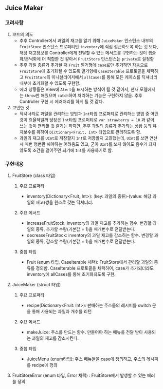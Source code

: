 ## Juice Maker

### 고려사항
1. 코드의 의도
    - 추후 Controller에서 과일의 재고를 알기 위해  `JuiceMaker` 인스턴스 내부의 `FruitStore` 인스턴스 프로퍼티인 `inventory`에 직접 접근하도록 하는 것 보다, 해당 재고정보를 Controller에게 전달할 수 있는 메서드를 구현하는 것이 캡슐화/은닉화에 더 적합한 것 같아서 `FruitStore` 인스턴스는 `private`로 설정함
    - 추후 과일 종류가 추가될 때 `Fruit` 열거형에 `case`로만 추가하면 자동으로 `FruitStore`에 초기화될 수 있도록 열거형에 `CaseIterable` 프로토콜을 채택하고 `FruitStore`의 이니셜라이저에서 `allCases`를 통해 모든 케이스를 딕셔너리 내부에 초기화할 수 있도록 구현함.
    - 에러 상황들은 View에 `Alert`을 표시하는 방식이 될 것 같아서, 현재 모델에서는 `throw`만 해줬으며 `catch`하여 처리하는 기능은 구현하지 않음. 추후 Controller 구현 시 에러처리를 하게 될 것 같다.
2. 고민한 것
    - 딕셔너리로 과일을 관리하는 방법과 `Int`타입 프로퍼티로 관리하는 방법 중 어떤 것이 효율적일까
    당장은 `Int`타입 프로퍼티로 `var strawberry = 10` 과 같이 쓰는 것이 편리할 것 같기는 하지만, 추후 과일의 종류가 추가되는 상황 등의 유지보수를 위하여 `Dictionary<Fruit, Int>` 타입으로 관리하도록 함.
    - 과일의 재고를 `UInt`로 저장할지 `Int`로 저장할지 고민했는데, 
    `UInt`를 쓰면 연산 시 매번 형변환 해야하는 어려움도 있고, 굳이 `UInt`를 쓰지 않아도 음수가 되지 않도록 조건을 걸어주면 되기에 `Int`를 사용하기로 함.
    
### 구현내용

1. FruitStore (class 타입)

	1. 주요 프로퍼티
		- inventory(Dictionary<Fruit, Int>): (key: 과일의 종류)-(value: 해당 과일의 재고)쌍을 원소로 갖는 딕셔너리.

	1. 주요 메서드
		- increaseFruitStock: inventory의 과일 재고를 추가하는 함수. 변경할 과일의 종류, 추가할 수량(기본값 = 1)을 매개변수로 전달받는다.
		- decreaseFruitStock: inventory의 과일 재고를 감소하는 함수. 변경할 과일의 종류, 감소할 수량(기본값 = 1)을 매개변수로 전달받는다.

	1. 중첩 타입
		- Fruit (enum 타입, CaseIterable 채택): FruitStore에서 관리할 과일의 종류를 정의함. CaseIterable 프로토콜을 채택하여, case가 추가되더라도 inventory에 allCases를 통해 초기화되도록 구현. 

1. JuiceMaker (struct 타입)

	1. 주요 프로퍼티
		- recipe(Dictionary<Fruit: Int>): 판매하는 주스들의 레시피를 switch 문을 통해 사용되는 과일과 개수를 리턴

	1. 주요 메서드
		- makeJuice: 주스를 만드는 함수. 만들어야 하는 메뉴를 전달 받아 사용되는 과일의 재고를 감소시킨다.

	1. 중첩 타입
		- JuiceMenu (enum타입): 주스 메뉴들을 case에 정의하고, 주스의 레시피를 recipe에 정의

1. FruitStoreError (enum 타입, Error 채택) : FruitStore에서 발생할 수 있는 에러를 정의
